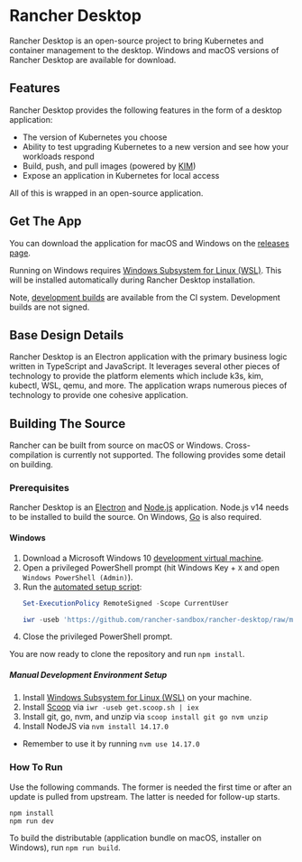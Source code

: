 # Rancher Desktop

Rancher Desktop is an open-source project to bring Kubernetes and container management to the desktop.
Windows and macOS versions of Rancher Desktop are available for download.

## Features

Rancher Desktop provides the following features in the form of a desktop application:

- The version of Kubernetes you choose
- Ability to test upgrading Kubernetes to a new version and see how your workloads respond
- Build, push, and pull images (powered by [KIM])
- Expose an application in Kubernetes for local access

All of this is wrapped in an open-source application.

[KIM]: https://github.com/rancher/kim

## Get The App

You can download the application for macOS and Windows on the [releases page].

[releases page]: https://github.com/rancher-sandbox/rancher-desktop/releases

Running on Windows requires [Windows Subsystem for Linux (WSL)].  This will be
installed automatically during Rancher Desktop installation.

[Windows Subsystem for Linux (WSL)]:
https://docs.microsoft.com/en-us/windows/wsl/install-win10

Note, [development builds] are available from the CI system. Development builds
are not signed.

[development builds]:
https://github.com/rancher-sandbox/rancher-desktop/actions/workflows/package.yaml?query=branch%3Amain

## Base Design Details

Rancher Desktop is an Electron application with the primary business logic
written in TypeScript and JavaScript.  It leverages several other pieces of
technology to provide the platform elements which include k3s, kim, kubectl,
WSL, qemu, and more. The application wraps numerous pieces of technology to
provide one cohesive application.

## Building The Source

Rancher can be built from source on macOS or Windows.  Cross-compilation is
currently not supported.  The following provides some detail on building.

### Prerequisites

Rancher Desktop is an [Electron] and [Node.js] application. Node.js v14 needs to
be installed to build the source.  On Windows, [Go] is also required.

[Electron]: https://www.electronjs.org/
[Node.js]: https://nodejs.org/
[Go]: https://golang.org/

#### Windows

1. Download a Microsoft Windows 10 [development virtual machine].
2. Open a privileged PowerShell prompt (hit Windows Key + `X` and open
   `Windows PowerShell (Admin)`).
3. Run the [automated setup script]:
   ```powershell
   Set-ExecutionPolicy RemoteSigned -Scope CurrentUser

   iwr -useb 'https://github.com/rancher-sandbox/rancher-desktop/raw/main/scripts/windows-setup.ps1' | iex
   ```
4. Close the privileged PowerShell prompt.

You are now ready to clone the repository and run `npm install`.

[development virtual machine]: https://developer.microsoft.com/en-us/windows/downloads/virtual-machines/
[automated setup script]: ./scripts/windows-setup.ps1

##### Manual Development Environment Setup

1. Install [Windows Subsystem for Linux (WSL)] on your machine.
2. Install [Scoop] via `iwr -useb get.scoop.sh | iex`
3. Install git, go, nvm, and unzip via `scoop install git go nvm unzip`
4. Install NodeJS via `nvm install 14.17.0`
  * Remember to use it by running `nvm use 14.17.0`

[Scoop]: https://scoop.sh/

### How To Run

Use the following commands. The former is needed the first time or after an
update is pulled from upstream. The latter is needed for follow-up starts.

```
npm install
npm run dev
```

To build the distributable (application bundle on macOS, installer on Windows),
run `npm run build`.
